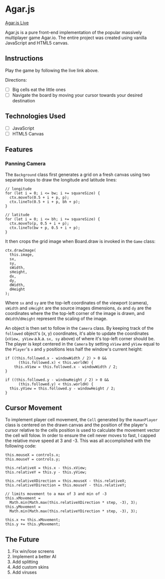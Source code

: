 # Agar.js

[Agar.js Live][github]

[github]: https://whasting.github.io/agar.js/

Agar.js is a pure front-end implementation of the popular massively multiplayer
game Agar.io. The entire project was created using vanilla JavaScript and
HTML5 canvas.

## Instructions

Play the game by following the live link above.

Directions:
- [ ] Big cells eat the little ones
- [ ] Navigate the board by moving your cursor towards your desired destination

## Technologies Used

- [ ] JavaScript
- [ ] HTML5 Canvas

## Features

### Panning Camera

The `Background` class first generates a grid on a fresh canvas using two
separate loops to draw the longitude and latitude lines:


    // longitude
    for (let i = 0; i <= bw; i += squareSize) {
      ctx.moveTo(0.5 + i + p, p);
      ctx.lineTo(0.5 + i + p, bh + p);
    }

    // latitude
    for (let i = 0; i <= bh; i += squareSize) {
      ctx.moveTo(p, 0.5 + i + p);
      ctx.lineTo(bw + p, 0.5 + i + p);
    }

It then crops the grid image when Board.draw
is invoked in the `Game` class:

    ctx.drawImage(
      this.image,
      sx,
      sy,
      sWidth,
      sHeight,
      dx,
      dy,
      dWidth,
      dHeight
    );

Where `sx` and `sy` are the top-left coordinates of the viewport (camera),
`sWidth` and `sHeight` are the source images dimensions,
`dx` and `dy` are the coordinates where the the top-left corner of the
image is drawn, and `dWidth`/`dHeight` represent the scaling of the image.

An object is then set to follow in the `Camera` class. By keeping track of
the `followed` object's (x, y) coordinates, it's able to update the
coordinates (`xView, yView` a.k.a. `sx, sy` above) of where it's
top-left corner should be. The player is kept centered in the `Camera` by
setting `xView` and `yView` equal to the `Player`'s `x` and `y` positions
less half the window's current height:

    if ((this.followed.x - windowWidth / 2) > 0 &&
          (this.followed.x) < this.worldW) {
        this.xView = this.followed.x - windowWidth / 2;
    }

    if ((this.followed.y - windowHeight / 2) > 0 &&
          (this.followed.y) < this.worldH) {
      this.yView = this.followed.y - windowHeight / 2;
    }

## Cursor Movement

To implement player cell movement, the `Cell` generated by the `HumanPlayer`
class is centered on the drawn canvas and the position of the player's
cursor relative to the cells position is used to calculate the movement
vector the cell will folow. In order to ensure the cell never moves to fast,
I capped the relative move speed at 3 and -3. This was all accomplished with
the following code:

    this.mouseX = controls.x;
    this.mouseY = controls.y;

    this.relativeX = this.x - this.xView;
    this.relativeY = this.y - this.yView;

    this.relativeXDirection = this.mouseX - this.relativeX;
    this.relativeYDirection = this.mouseY - this.relativeY;

    // limits movement to a max of 3 and min of -3
    this.xMovement =
      Math.min(Math.max(this.relativeXDirection * step, -3), 3);
    this.yMovement =
      Math.min(Math.max(this.relativeYDirection * step, -3), 3);

    this.x += this.xMovement;
    this.y += this.yMovement;


## The Future

 1. Fix win/lose screens
 2. Implement a better AI
 3. Add splitting
 4. Add custom skins
 5. Add viruses
